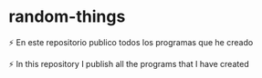 # random-things

⚡️ En este repositorio publico todos los programas que he creado 

⚡️ In this repository I publish all the programs that I have created
